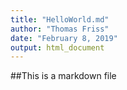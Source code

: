 ```yaml
---
title: "HelloWorld.md"
author: "Thomas Friss"
date: "February 8, 2019"
output: html_document
---
```


##This is a markdown file
